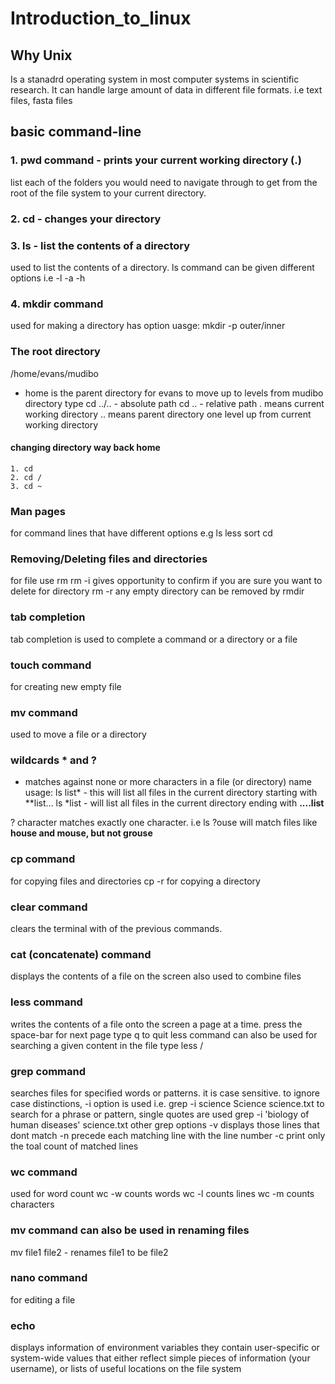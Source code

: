 # Introduction_to_linux

## Why Unix
Is a stanadrd operating system in most computer systems in scientific research. It can handle large amount of data in different file formats. i.e text files, fasta files

## basic command-line

### 1. pwd command - prints your current working directory (.)
  list each of the folders you would need to navigate through to get from the root of
  the file system to your current directory. 

### 2. cd - changes your directory 


### 3. ls - list the contents of a directory
  used to list the contents of a directory.
  ls command can be given different options i.e
  -l
  -a
  -h
### 4. mkdir command 
  used for making a directory
  has option
  uasge: mkdir -p outer/inner

### The root directory
/home/evans/mudibo
  - home is the parent directory for evans
  to move up to levels from mudibo directory type
  cd ../.. - absolute path
  cd .. - relative path
  . means current working directory
  .. means parent directory one level up from current working directory
   #### changing directory way back home
    1. cd
    2. cd /
    3. cd ~ 

### Man pages
for command lines that have different options e.g 
ls 
less
sort
cd

### Removing/Deleting files and directories
for file use rm <file>
  rm -i gives opportunity to confirm if you are sure you want to delete
for directory rm -r <directory>
any empty directory can be removed by rmdir <directory>
  
### tab completion
tab completion is used to complete a command or a directory or a file

### touch command
for creating new empty file

### mv command
used to move a file or a directory

### wildcards * and ?
* matches against none or more characters in a file (or directory) name
usage: ls list* - this will list all files in the current directory starting with **list...
ls *list - will list all files in the current directory ending with **....list**

? character matches exactly one character. i.e 
ls ?ouse will match files like **house and mouse, but not grouse**

### cp command
for copying files and directories
cp -r for copying a directory

### clear command
 clears the terminal with of the previous commands.
 
 ### cat (concatenate) command
 displays the contents of a file on the screen
 also used to combine files
 
 ### less command
 writes the contents of a file onto the screen a page at a time.
 press the space-bar for next page
 type q to quit
 less command can also be used for searching a given content in the file
 type less <file name>
  /<specific word in the content you are searchiong for>
  
  ### grep command
  searches files for specified words or patterns.
  it is case sensitive.
  to ignore case distinctions, -i option is used i.e.
  grep -i science Science science.txt
  to search for a phrase or pattern, single quotes are used
  grep -i 'biology of human diseases' science.txt
  other grep options
  -v displays those lines that dont match
  -n precede each matching line with the line number
  -c print only the toal count of matched lines
  
  ### wc command
  used for word count
  wc -w counts words
  wc -l counts lines
  wc -m counts characters
  
  ### mv command can also be used in renaming files
  mv file1 file2 - renames file1 to be file2
  
### nano command
for editing a file

### echo 
displays information of environment variables 
they contain user-specific or system-wide values
that either reflect simple pieces of information (your username), 
or lists of useful locations on the file system
